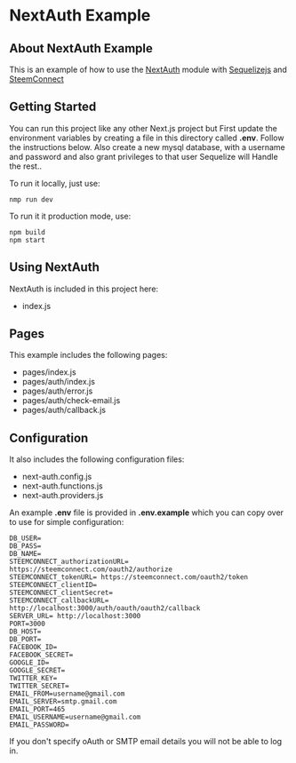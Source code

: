 # NextAuth Example

## About NextAuth Example

This is an example of how to use the [NextAuth](https://www.npmjs.com/package/next-auth) module with [Sequelizejs](http://docs.sequelizejs.com/) and [SteemConnect](https://github.com/steemit/steemconnect)

## Getting Started

You can run this project like any other Next.js project but First update the environment variables by creating a file in this directory called **.env**. Follow the instructions below. Also create a new mysql database, with a username and password and also grant privileges to that user Sequelize will Handle the rest..

To run it locally, just use:

    nmp run dev

To run it it production mode, use:

    npm build
    npm start

## Using NextAuth

NextAuth is included in this project here:

* index.js

## Pages

This example includes the following pages:

* pages/index.js
* pages/auth/index.js
* pages/auth/error.js
* pages/auth/check-email.js
* pages/auth/callback.js

## Configuration

It also includes the following configuration files:

* next-auth.config.js
* next-auth.functions.js
* next-auth.providers.js

An example **.env** file is provided in **.env.example** which you can copy over to use for simple configuration:

```
DB_USER=
DB_PASS=
DB_NAME=
STEEMCONNECT_authorizationURL= https://steemconnect.com/oauth2/authorize
STEEMCONNECT_tokenURL= https://steemconnect.com/oauth2/token
STEEMCONNECT_clientID=  
STEEMCONNECT_clientSecret=  
STEEMCONNECT_callbackURL= http://localhost:3000/auth/oauth/oauth2/callback
SERVER_URL= http://localhost:3000
PORT=3000
DB_HOST=
DB_PORT=
FACEBOOK_ID=
FACEBOOK_SECRET=
GOOGLE_ID=
GOOGLE_SECRET=
TWITTER_KEY=
TWITTER_SECRET=
EMAIL_FROM=username@gmail.com
EMAIL_SERVER=smtp.gmail.com
EMAIL_PORT=465
EMAIL_USERNAME=username@gmail.com
EMAIL_PASSWORD=
```

If you don't specify oAuth or SMTP email details you will not be able to log in.
